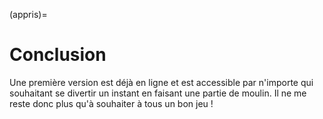 (appris)=

# Conclusion

Une première version est déjà en ligne et est accessible par n'importe qui souhaitant se divertir un instant en faisant une partie de moulin. Il ne me reste donc plus qu'à souhaiter à tous un bon jeu !
